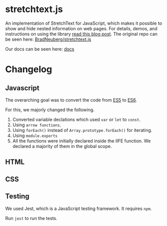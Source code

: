 stretchtext.js
==============

An implementation of StretchText for JavaScript, which makes it possible to show and hide nested information on web pages. For details, demos, and instructions on using the library [read this blog post](http://codinginparadise.org/ebooks/html/blog/stretchtext.html). The original repo can be seen here: [BradNeuberg/stretchtext.js](https://github.com/BradNeuberg/stretchtext.js)

Our docs can be seen here: [docs](https://cse210-team6-stretchtest.netlify.app/out/global)

# Changelog

## Javascript

The overarching goal was to convert the code from [ES5](https://www.w3schools.com/js/js_es5.asp) to [ES6](https://www.w3schools.com/js/js_es6.asp).

For this, we majorly changed the following.

1. Converted variable declations which used `var` or `let` to `const`.
2. Using `arrow functions`.
3. Using `forEach()` instead of `Array.prototype.forEach()` for iterating.
4. Using `module.exports`
5. All the functions were initially declared inside the IIFE function. We declared a majority of them in the global scope.


## HTML

## CSS

## Testing

We used Jest, which is a JavaScript testing framework. It requires `npm`.

Run `jest` to run the tests.
